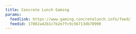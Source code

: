 ```yaml
---
title: Concrete Lunch Gaming
params:
  feedlink: https://www.gaming.concretelunch.info/feed/
  feedid: 17802a42b1c7b2e7fc9c56713db70990
---
```

